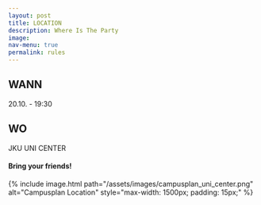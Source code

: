 ```yaml
---
layout: post
title: LOCATION
description: Where Is The Party
image: 
nav-menu: true
permalink: rules
---
```


## WANN
20.10. - 19:30

## WO
JKU UNI CENTER

#### Bring your friends! <br/>

{% include image.html path="/assets/images/campusplan_uni_center.png" alt="Campusplan Location" style="max-width: 1500px; padding: 15px;" %}